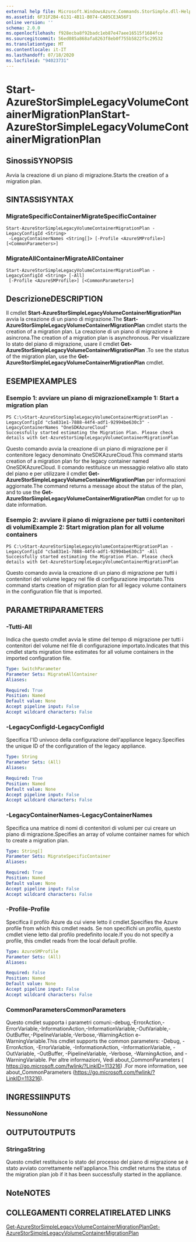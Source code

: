 ```yaml
---
external help file: Microsoft.WindowsAzure.Commands.StorSimple.dll-Help.xml
ms.assetid: 6F31F2B4-6131-4B11-B074-CA05CE3A56F1
online version: ''
schema: 2.0.0
ms.openlocfilehash: f928ecba8f92badc1eb87e47aee16515f1684fce
ms.sourcegitcommit: 56ed085a868afa8263f8eb0f755b5822f5c29532
ms.translationtype: MT
ms.contentlocale: it-IT
ms.lasthandoff: 07/18/2020
ms.locfileid: "94023731"
---
```

# <span data-ttu-id="58680-101">Start-AzureStorSimpleLegacyVolumeContainerMigrationPlan</span><span class="sxs-lookup"><span data-stu-id="58680-101">Start-AzureStorSimpleLegacyVolumeContainerMigrationPlan</span></span>

## <span data-ttu-id="58680-102">Sinossi</span><span class="sxs-lookup"><span data-stu-id="58680-102">SYNOPSIS</span></span>
<span data-ttu-id="58680-103">Avvia la creazione di un piano di migrazione.</span><span class="sxs-lookup"><span data-stu-id="58680-103">Starts the creation of a migration plan.</span></span>

## <span data-ttu-id="58680-104">SINTASSI</span><span class="sxs-lookup"><span data-stu-id="58680-104">SYNTAX</span></span>

### <span data-ttu-id="58680-105">MigrateSpecificContainer</span><span class="sxs-lookup"><span data-stu-id="58680-105">MigrateSpecificContainer</span></span>
```
Start-AzureStorSimpleLegacyVolumeContainerMigrationPlan -LegacyConfigId <String>
 -LegacyContainerNames <String[]> [-Profile <AzureSMProfile>] [<CommonParameters>]
```

### <span data-ttu-id="58680-106">MigrateAllContainer</span><span class="sxs-lookup"><span data-stu-id="58680-106">MigrateAllContainer</span></span>
```
Start-AzureStorSimpleLegacyVolumeContainerMigrationPlan -LegacyConfigId <String> [-All]
 [-Profile <AzureSMProfile>] [<CommonParameters>]
```

## <span data-ttu-id="58680-107">Descrizione</span><span class="sxs-lookup"><span data-stu-id="58680-107">DESCRIPTION</span></span>
<span data-ttu-id="58680-108">Il cmdlet **Start-AzureStorSimpleLegacyVolumeContainerMigrationPlan** avvia la creazione di un piano di migrazione.</span><span class="sxs-lookup"><span data-stu-id="58680-108">The **Start-AzureStorSimpleLegacyVolumeContainerMigrationPlan** cmdlet starts the creation of a migration plan.</span></span>
<span data-ttu-id="58680-109">La creazione di un piano di migrazione è asincrona.</span><span class="sxs-lookup"><span data-stu-id="58680-109">The creation of a migration plan is asynchronous.</span></span>
<span data-ttu-id="58680-110">Per visualizzare lo stato del piano di migrazione, usare il cmdlet **Get-AzureStorSimpleLegacyVolumeContainerMigrationPlan** .</span><span class="sxs-lookup"><span data-stu-id="58680-110">To see the status of the migration plan, use the **Get-AzureStorSimpleLegacyVolumeContainerMigrationPlan** cmdlet.</span></span>

## <span data-ttu-id="58680-111">ESEMPI</span><span class="sxs-lookup"><span data-stu-id="58680-111">EXAMPLES</span></span>

### <span data-ttu-id="58680-112">Esempio 1: avviare un piano di migrazione</span><span class="sxs-lookup"><span data-stu-id="58680-112">Example 1: Start a migration plan</span></span>
```
PS C:\>Start-AzureStorSimpleLegacyVolumeContainerMigrationPlan -LegacyConfigId "c5a831e1-7888-44f4-adf1-92994be630c3" -LegacyContainerNames "OneSDKAzureCloud"
Successfully started estimating the Migration Plan. Please check details with Get-AzureStorSimpleLegacyVolumeContainerMigrationPlan
```

<span data-ttu-id="58680-113">Questo comando avvia la creazione di un piano di migrazione per il contenitore legacy denominato OneSDKAzureCloud.</span><span class="sxs-lookup"><span data-stu-id="58680-113">This command starts creation of a migration plan for the legacy container named OneSDKAzureCloud.</span></span>
<span data-ttu-id="58680-114">Il comando restituisce un messaggio relativo allo stato del piano e per utilizzare il cmdlet **Get-AzureStorSimpleLegacyVolumeContainerMigrationPlan** per informazioni aggiornate.</span><span class="sxs-lookup"><span data-stu-id="58680-114">The command returns a message about the status of the plan, and to use the **Get-AzureStorSimpleLegacyVolumeContainerMigrationPlan** cmdlet for up to date information.</span></span>

### <span data-ttu-id="58680-115">Esempio 2: avviare il piano di migrazione per tutti i contenitori di volumi</span><span class="sxs-lookup"><span data-stu-id="58680-115">Example 2: Start migration plan for all volume containers</span></span>
```
PS C:\>Start-AzureStorSimpleLegacyVolumeContainerMigrationPlan -LegacyConfigId "c5a831e1-7888-44f4-adf1-92994be630c3" -All
Successfully started estimating the Migration Plan. Please check details with Get-AzureStorSimpleLegacyVolumeContainerMigrationPlan
```

<span data-ttu-id="58680-116">Questo comando avvia la creazione di un piano di migrazione per tutti i contenitori del volume legacy nel file di configurazione importato.</span><span class="sxs-lookup"><span data-stu-id="58680-116">This command starts creation of migration plan for all legacy volume containers in the configuration file that is imported.</span></span>

## <span data-ttu-id="58680-117">PARAMETRI</span><span class="sxs-lookup"><span data-stu-id="58680-117">PARAMETERS</span></span>

### <span data-ttu-id="58680-118">-Tutti</span><span class="sxs-lookup"><span data-stu-id="58680-118">-All</span></span>
<span data-ttu-id="58680-119">Indica che questo cmdlet avvia le stime del tempo di migrazione per tutti i contenitori del volume nel file di configurazione importato.</span><span class="sxs-lookup"><span data-stu-id="58680-119">Indicates that this cmdlet starts migration time estimates for all volume containers in the imported configuration file.</span></span>

```yaml
Type: SwitchParameter
Parameter Sets: MigrateAllContainer
Aliases: 

Required: True
Position: Named
Default value: None
Accept pipeline input: False
Accept wildcard characters: False
```

### <span data-ttu-id="58680-120">-LegacyConfigId</span><span class="sxs-lookup"><span data-stu-id="58680-120">-LegacyConfigId</span></span>
<span data-ttu-id="58680-121">Specifica l'ID univoco della configurazione dell'appliance legacy.</span><span class="sxs-lookup"><span data-stu-id="58680-121">Specifies the unique ID of the configuration of the legacy appliance.</span></span>

```yaml
Type: String
Parameter Sets: (All)
Aliases: 

Required: True
Position: Named
Default value: None
Accept pipeline input: False
Accept wildcard characters: False
```

### <span data-ttu-id="58680-122">-LegacyContainerNames</span><span class="sxs-lookup"><span data-stu-id="58680-122">-LegacyContainerNames</span></span>
<span data-ttu-id="58680-123">Specifica una matrice di nomi di contenitori di volumi per cui creare un piano di migrazione.</span><span class="sxs-lookup"><span data-stu-id="58680-123">Specifies an array of volume container names for which to create a migration plan.</span></span>

```yaml
Type: String[]
Parameter Sets: MigrateSpecificContainer
Aliases: 

Required: True
Position: Named
Default value: None
Accept pipeline input: False
Accept wildcard characters: False
```

### <span data-ttu-id="58680-124">-Profile</span><span class="sxs-lookup"><span data-stu-id="58680-124">-Profile</span></span>
<span data-ttu-id="58680-125">Specifica il profilo Azure da cui viene letto il cmdlet.</span><span class="sxs-lookup"><span data-stu-id="58680-125">Specifies the Azure profile from which this cmdlet reads.</span></span>
<span data-ttu-id="58680-126">Se non specifichi un profilo, questo cmdlet viene letto dal profilo predefinito locale.</span><span class="sxs-lookup"><span data-stu-id="58680-126">If you do not specify a profile, this cmdlet reads from the local default profile.</span></span>

```yaml
Type: AzureSMProfile
Parameter Sets: (All)
Aliases: 

Required: False
Position: Named
Default value: None
Accept pipeline input: False
Accept wildcard characters: False
```

### <span data-ttu-id="58680-127">CommonParameters</span><span class="sxs-lookup"><span data-stu-id="58680-127">CommonParameters</span></span>
<span data-ttu-id="58680-128">Questo cmdlet supporta i parametri comuni:-debug,-ErrorAction,-ErrorVariable,-InformationAction,-InformationVariable,-OutVariable,-OutBuffer,-PipelineVariable,-Verbose,-WarningAction e-WarningVariable.</span><span class="sxs-lookup"><span data-stu-id="58680-128">This cmdlet supports the common parameters: -Debug, -ErrorAction, -ErrorVariable, -InformationAction, -InformationVariable, -OutVariable, -OutBuffer, -PipelineVariable, -Verbose, -WarningAction, and -WarningVariable.</span></span> <span data-ttu-id="58680-129">Per altre informazioni, Vedi about_CommonParameters ( https://go.microsoft.com/fwlink/?LinkID=113216) .</span><span class="sxs-lookup"><span data-stu-id="58680-129">For more information, see about_CommonParameters (https://go.microsoft.com/fwlink/?LinkID=113216).</span></span>

## <span data-ttu-id="58680-130">INGRESSI</span><span class="sxs-lookup"><span data-stu-id="58680-130">INPUTS</span></span>

### <span data-ttu-id="58680-131">Nessuno</span><span class="sxs-lookup"><span data-stu-id="58680-131">None</span></span>

## <span data-ttu-id="58680-132">OUTPUT</span><span class="sxs-lookup"><span data-stu-id="58680-132">OUTPUTS</span></span>

### <span data-ttu-id="58680-133">Stringa</span><span class="sxs-lookup"><span data-stu-id="58680-133">String</span></span>
<span data-ttu-id="58680-134">Questo cmdlet restituisce lo stato del processo del piano di migrazione se è stato avviato correttamente nell'appliance.</span><span class="sxs-lookup"><span data-stu-id="58680-134">This cmdlet returns the status of the migration plan job if it has been successfully started in the appliance.</span></span>

## <span data-ttu-id="58680-135">Note</span><span class="sxs-lookup"><span data-stu-id="58680-135">NOTES</span></span>

## <span data-ttu-id="58680-136">COLLEGAMENTI CORRELATI</span><span class="sxs-lookup"><span data-stu-id="58680-136">RELATED LINKS</span></span>

[<span data-ttu-id="58680-137">Get-AzureStorSimpleLegacyVolumeContainerMigrationPlan</span><span class="sxs-lookup"><span data-stu-id="58680-137">Get-AzureStorSimpleLegacyVolumeContainerMigrationPlan</span></span>](./Get-AzureStorSimpleLegacyVolumeContainerMigrationPlan.md)


